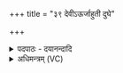 +++
title = "३९ देवीऽऊर्जाहुती दुघे"

+++
<details><summary>पदपाठः - दयानन्दादि</summary>

दे॒वीऽइति॑ दे॒वी। ऊ॒र्जाहु॑ती॒ इत्यू॒र्जाऽआ॑हुती। दुघे॒ऽइति॒ दुघे॑। सु॒दुघे॒ इति॑ सु॒ऽदुघे॑। पय॑सा। इन्द्र॑म्। व॒यो॒धस॒मिति॑ वयः॒ऽधस॑म्। दे॒वीऽइति॑ दे॒वी। दे॒वम्। अ॒व॒र्ध॒ता॒म्। प॒ङ्क्त्या। छन्द॑सा। इ॒न्द्रि॒यम्। शु॒क्रम्। इन्द्रे॑। वयः॑। दध॑त्। व॒सु॒वन॒ इति॑ वसु॒ऽवने॑। व॒सु॒धेय॒स्येति॑ वसु॒ऽधेय॑स्य। वी॒ता॒म्। यज॑। ३९।
</details>

<details><summary>अधिमन्त्रम् (VC)</summary>

- इन्द्रो देवता
- सरस्वत्यृषिः
- निचृत्शक्वरी
- धैवतः
</details>
